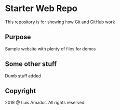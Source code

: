 # Starter Web Repo

This repository is for showing how Git and GitHub work

## Purpose

Sample website with plenty of files for demos

## Some other stuff

Dumb stuff added

## Copyright

2019 @ Luis Amador. All rights reserved.
